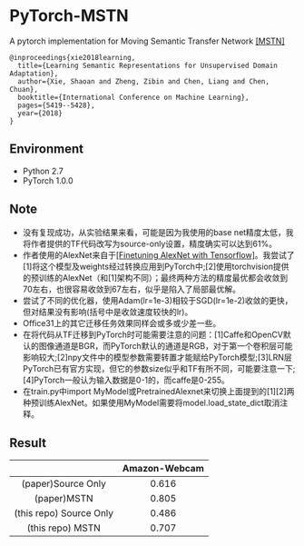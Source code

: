 # PyTorch-MSTN

A pytorch implementation for Moving Semantic Transfer Network [[MSTN]](https://github.com/Mid-Push/Moving-Semantic-Transfer-Network)

    @inproceedings{xie2018learning,
      title={Learning Semantic Representations for Unsupervised Domain Adaptation},
      author={Xie, Shaoan and Zheng, Zibin and Chen, Liang and Chen, Chuan},
      booktitle={International Conference on Machine Learning},
      pages={5419--5428},
      year={2018}
    }

## Environment

- Python 2.7
- PyTorch 1.0.0

## Note

- 没有复现成功，从实验结果来看，可能是因为我使用的base net精度太低，我将作者提供的TF代码改写为source-only设置，精度确实可以达到61%。
- 作者使用的AlexNet来自于[[Finetuning AlexNet with Tensorflow]](https://github.com/kratzert/finetune_alexnet_with_tensorflow/)。我尝试了[1]将这个模型及weights经过转换应用到PyTorch中;[2]使用torchvision提供的预训练的AlexNet（和[1]架构不同）；最终两种方法的精度最优都会收敛到70左右，也很容易收敛到67左右，似乎是陷入了局部最优解。
- 尝试了不同的优化器，使用Adam(lr=1e-3)相较于SGD(lr=1e-2)收敛的更快，但对结果没有影响(括号中是收敛速度较快的lr)。
- Office31上的其它迁移任务效果同样会或多或少差一些。
- 在将代码从TF迁移到PyTorch时可能需要注意的问题：[1]Caffe和OpenCV默认的图像通道是BGR，而PyTorch默认的通道是RGB，对于第一个卷积层可能影响较大;[2]npy文件中的模型参数需要转置才能赋给PyTorch模型;[3]LRN层PyTorch已有官方实现，但它的参数size似乎和TF有所不同，可能要注意一下;[4]PyTorch一般认为输入数据是0-1的，而caffe是0-255。
- 在train.py中import MyModel或PretrainedAlexnet来切换上面提到的[1][2]两种预训练AlexNet。如果使用MyModel需要将model.load_state_dict取消注释。

## Result

|                        | Amazon-Webcam |
| :--------------------: | :-----------: |
| (paper)Source Only     |   0.616       |
| (paper)MSTN            |   0.805       |
| (this repo) Source Only|   0.486       |
| (this repo) MSTN       |   0.707       |